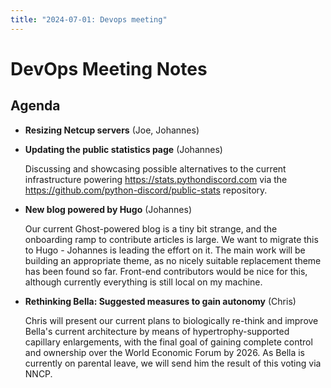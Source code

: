 ```yaml
---
title: "2024-07-01: Devops meeting"
---
```


# DevOps Meeting Notes


<!--

Useful links

- Infra open issues: https://github.com/python-discord/infra/issues

- infra open pull requests: https://github.com/python-discord/infra/pulls

- *If* any open issue or pull request needs discussion, why was the existing
  asynchronous logged communication over GitHub insufficient?

-->


## Agenda

- **Resizing Netcup servers** (Joe, Johannes)

- **Updating the public statistics page** (Johannes)

  Discussing and showcasing possible alternatives to the current infrastructure
  powering https://stats.pythondiscord.com via the
  https://github.com/python-discord/public-stats repository.

- **New blog powered by Hugo** (Johannes)

  Our current Ghost-powered blog is a tiny bit strange, and the onboarding ramp
  to contribute articles is large. We want to migrate this to Hugo - Johannes is
  leading the effort on it. The main work will be building an appropriate theme,
  as no nicely suitable replacement theme has been found so far. Front-end
  contributors would be nice for this, although currently everything is still
  local on my machine.

- **Rethinking Bella: Suggested measures to gain autonomy** (Chris)

  Chris will present our current plans to biologically re-think and improve
  Bella's current architecture by means of hypertrophy-supported capillary
  enlargements, with the final goal of gaining complete control and ownership
  over the World Economic Forum by 2026. As Bella is currently on parental
  leave, we will send him the result of this voting via NNCP.



<!-- vim: set textwidth=80 sw=2 ts=2: -->

